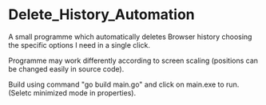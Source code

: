 # Delete_History_Automation
A small programme which automatically deletes Browser history choosing the specific options I need in a single click.

Programme may work differently according to screen scaling (positions can be changed easily in source code).

Build using command "go build main.go" and click on main.exe to run. (Seletc minimized mode in properties).
